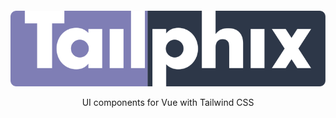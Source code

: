 <p style="padding-top: 2rem;">
    <p align="center">
        <img src="banner.svg" alt="Tailphix">
    </p>
    <p align="center">
        UI components for Vue with Tailwind CSS
    </p>
</p>